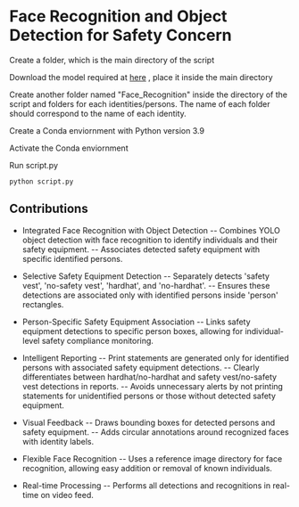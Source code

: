 # Face Recognition and Object Detection for Safety Concern

Create a folder, which is the main directory of the script

Download the model required at [here](https://github.com/rahilmoosavi/DetectConstructionSafety/blob/master/best.pt) , place it inside the main directory

Create another folder named "Face_Recognition" inside the directory of the script and folders for each identities/persons. The name of each folder should correspond to the name of each identity.

Create a Conda enviornment with Python version 3.9

Activate the Conda enviornment

Run script.py

``
python script.py
``
## Contributions

- Integrated Face Recognition with Object Detection
-- Combines YOLO object detection with face recognition to identify individuals and their safety equipment.
-- Associates detected safety equipment with specific identified persons.

- Selective Safety Equipment Detection
-- Separately detects 'safety vest', 'no-safety vest', 'hardhat', and 'no-hardhat'.
-- Ensures these detections are associated only with identified persons inside 'person' rectangles.

- Person-Specific Safety Equipment Association
-- Links safety equipment detections to specific person boxes, allowing for individual-level safety compliance monitoring.

- Intelligent Reporting
-- Print statements are generated only for identified persons with associated safety equipment detections.
-- Clearly differentiates between hardhat/no-hardhat and safety vest/no-safety vest detections in reports.
-- Avoids unnecessary alerts by not printing statements for unidentified persons or those without detected safety equipment.

- Visual Feedback
-- Draws bounding boxes for detected persons and safety equipment.
-- Adds circular annotations around recognized faces with identity labels.

- Flexible Face Recognition
-- Uses a reference image directory for face recognition, allowing easy addition or removal of known individuals.

- Real-time Processing
-- Performs all detections and recognitions in real-time on video feed.
